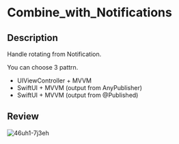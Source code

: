 # Combine_with_Notifications

## Description

Handle rotating from Notification.

You can choose 3 pattrn.
- UIViewController + MVVM
- SwiftUI + MVVM (output from AnyPublisher)
- SwiftUI + MVVM (output from @Published)

## Review

![46uh1-7j3eh](https://user-images.githubusercontent.com/24838521/70313326-bf116b80-1858-11ea-9249-cab83dacfdcf.gif)

